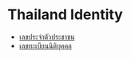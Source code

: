 # Thailand Identity

- [เลขประจำตัวประชาชน](identity-number.md#เลขประจำตัวประชาชน-13-หลัก)
- [เลขทะเบียนนิติบุคคล](identity-number.md#เลขทะเบียนนิติบุคคล-13-หลัก)
